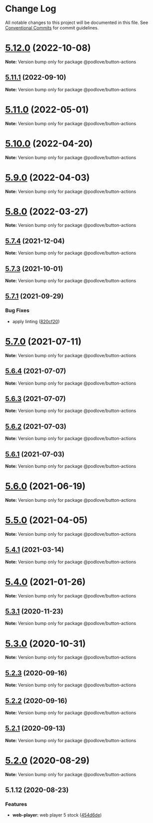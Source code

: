 # Change Log

All notable changes to this project will be documented in this file.
See [Conventional Commits](https://conventionalcommits.org) for commit guidelines.

# [5.12.0](https://github.com/podlove/podlove-ui/compare/v5.11.1...v5.12.0) (2022-10-08)

**Note:** Version bump only for package @podlove/button-actions





## [5.11.1](https://github.com/podlove/podlove-ui/compare/v5.11.0...v5.11.1) (2022-09-10)

**Note:** Version bump only for package @podlove/button-actions





# [5.11.0](https://github.com/podlove/podlove-ui/compare/v5.10.0...v5.11.0) (2022-05-01)

**Note:** Version bump only for package @podlove/button-actions





# [5.10.0](https://github.com/podlove/podlove-ui/compare/v5.9.0...v5.10.0) (2022-04-20)

**Note:** Version bump only for package @podlove/button-actions





# [5.9.0](https://github.com/podlove/podlove-ui/compare/v5.8.0...v5.9.0) (2022-04-03)

**Note:** Version bump only for package @podlove/button-actions





# [5.8.0](https://github.com/podlove/podlove-ui/compare/v5.7.4...v5.8.0) (2022-03-27)

**Note:** Version bump only for package @podlove/button-actions





## [5.7.4](https://github.com/podlove/podlove-ui/compare/v5.7.3...v5.7.4) (2021-12-04)

**Note:** Version bump only for package @podlove/button-actions





## [5.7.3](https://github.com/podlove/podlove-ui/compare/v5.7.2...v5.7.3) (2021-10-01)

**Note:** Version bump only for package @podlove/button-actions





## [5.7.1](https://github.com/podlove/podlove-ui/compare/v5.7.0...v5.7.1) (2021-09-29)


### Bug Fixes

* apply linting ([820cf20](https://github.com/podlove/podlove-ui/commit/820cf200c4337e832173cc95eeed3cbd6e2d343d))





# [5.7.0](https://github.com/podlove/podlove-ui/compare/v5.6.4...v5.7.0) (2021-07-11)

**Note:** Version bump only for package @podlove/button-actions





## [5.6.4](https://github.com/podlove/podlove-ui/compare/v5.6.3...v5.6.4) (2021-07-07)

**Note:** Version bump only for package @podlove/button-actions





## [5.6.3](https://github.com/podlove/podlove-ui/compare/v5.6.2...v5.6.3) (2021-07-07)

**Note:** Version bump only for package @podlove/button-actions





## [5.6.2](https://github.com/podlove/podlove-ui/compare/v5.6.1...v5.6.2) (2021-07-03)

**Note:** Version bump only for package @podlove/button-actions





## [5.6.1](https://github.com/podlove/podlove-ui/compare/v5.6.0...v5.6.1) (2021-07-03)

**Note:** Version bump only for package @podlove/button-actions





# [5.6.0](https://github.com/podlove/podlove-ui/compare/v5.5.0...v5.6.0) (2021-06-19)

**Note:** Version bump only for package @podlove/button-actions





# [5.5.0](https://github.com/podlove/podlove-ui/compare/v5.4.1...v5.5.0) (2021-04-05)

**Note:** Version bump only for package @podlove/button-actions





## [5.4.1](https://github.com/podlove/podlove-ui/compare/v5.4.0...v5.4.1) (2021-03-14)

**Note:** Version bump only for package @podlove/button-actions





# [5.4.0](https://github.com/podlove/podlove-ui/compare/v5.3.2...v5.4.0) (2021-01-26)

**Note:** Version bump only for package @podlove/button-actions





## [5.3.1](https://github.com/podlove/podlove-ui/compare/v5.3.0...v5.3.1) (2020-11-23)

**Note:** Version bump only for package @podlove/button-actions





# [5.3.0](https://github.com/podlove/podlove-ui/compare/v5.2.3...v5.3.0) (2020-10-31)

**Note:** Version bump only for package @podlove/button-actions





## [5.2.3](https://github.com/podlove/podlove-ui/compare/v5.2.2...v5.2.3) (2020-09-16)

**Note:** Version bump only for package @podlove/button-actions





## [5.2.2](https://github.com/podlove/podlove-ui/compare/v5.2.1...v5.2.2) (2020-09-16)

**Note:** Version bump only for package @podlove/button-actions





## [5.2.1](https://github.com/podlove/podlove-ui/compare/v5.2.0...v5.2.1) (2020-09-13)

**Note:** Version bump only for package @podlove/button-actions





# [5.2.0](https://github.com/podlove/podlove-ui/compare/v5.1.12...v5.2.0) (2020-08-29)

**Note:** Version bump only for package @podlove/button-actions





## 5.1.12 (2020-08-23)


### Features

* **web-player:** web player 5 stock ([454d6de](https://github.com/podlove/podlove-ui/commit/454d6dead15ba4813d68e306ebc6f01a254651ed))
